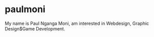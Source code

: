 # paulmoni

My name is Paul Nganga Moni, am interested in Webdesign, Graphic Design$Game Development.
